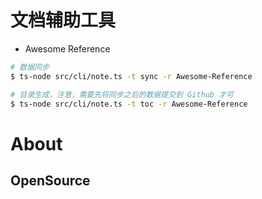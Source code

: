 # 文档辅助工具

* Awesome Reference

```sh
# 数据同步
$ ts-node src/cli/note.ts -t sync -r Awesome-Reference

# 目录生成，注意，需要先将同步之后的数据提交到 Github 才可
$ ts-node src/cli/note.ts -t toc -r Awesome-Reference
```

# About

## OpenSource
